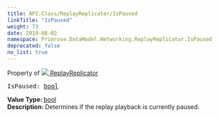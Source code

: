 ```yaml
---
title: API:Class/ReplayReplicator/IsPaused
linkTitle: "IsPaused"
weight: 73
date: 2019-08-02
namespace: Primrose.DataModel.Networking.ReplayReplicator.IsPaused
deprecated: false
no_list: true
---
```

Property of <a href="/docs/api-reference/Class/ReplayReplicator"><img src="/icons/silk/connect.png"/>&nbsp;ReplayReplicator</a>
<pre class="method-declaration">
IsPaused: <a class="type" href="/docs/api-reference/System/Primitives#boolean">bool</a></pre>
<b>Value Type: </b>
<a class="type" href="/docs/api-reference/System/Primitives#boolean">bool</a>
<br/>
<b>Description: </b>
Determines if the replay playback is currently paused.

